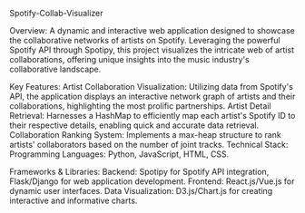 Spotify-Collab-Visualizer

Overview:
A dynamic and interactive web application designed to showcase the collaborative networks of artists on Spotify. Leveraging the powerful Spotify API through Spotipy, this project visualizes the intricate web of artist collaborations, offering unique insights into the music industry's collaborative landscape.

Key Features:
Artist Collaboration Visualization: Utilizing data from Spotify's API, the application displays an interactive network graph of artists and their collaborations, highlighting the most prolific partnerships.
Artist Detail Retrieval: Harnesses a HashMap to efficiently map each artist's Spotify ID to their respective details, enabling quick and accurate data retrieval.
Collaboration Ranking System: Implements a max-heap structure to rank artists' collaborators based on the number of joint tracks.
Technical Stack:
Programming Languages: Python, JavaScript, HTML, CSS.

Frameworks & Libraries:
Backend: Spotipy for Spotify API integration, Flask/Django for web application development.
Frontend: React.js/Vue.js for dynamic user interfaces.
Data Visualization: D3.js/Chart.js for creating interactive and informative charts.

